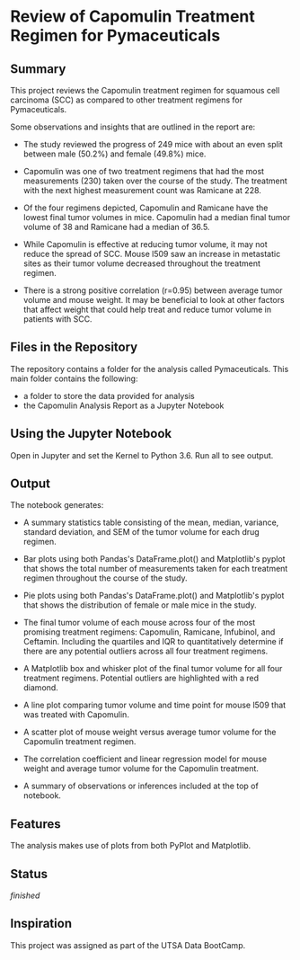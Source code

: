 # Review of Capomulin Treatment Regimen for Pymaceuticals

## Summary
This project reviews the Capomulin treatment regimen for squamous cell carcinoma (SCC) as compared to other treatment regimens for Pymaceuticals. 

Some observations and insights that are outlined in the report are:

* The study reviewed the progress of 249 mice with about an even split between male (50.2%) and female (49.8%) mice.

* Capomulin was one of two treatment regimens that had the most measurements (230) taken over the course of the study. The treatment with the next highest measurement count was Ramicane at 228.

* Of the four regimens depicted, Capomulin and Ramicane have the lowest final tumor volumes in mice. Capomulin had a median final tumor volume of 38 and Ramicane had a median of 36.5. 

* While Capomulin is effective at reducing tumor volume, it may not reduce the spread of SCC. Mouse l509 saw an increase in metastatic sites as their tumor volume decreased throughout the treatment regimen. 

* There is a strong positive correlation (r=0.95) between average tumor volume and mouse weight. It may be beneficial to look at other factors that affect weight that could help treat and reduce tumor volume in patients with SCC.

## Files in the Repository
The repository contains a folder for the analysis called Pymaceuticals. This main folder contains the following: 

* a folder to store the data provided for analysis
* the Capomulin Analysis Report as a Jupyter Notebook

## Using the Jupyter Notebook
Open in Jupyter and set the Kernel to Python 3.6. Run all to see output. 

## Output
The notebook generates: 

* A summary statistics table consisting of the mean, median, variance, standard deviation, and SEM of the tumor volume for each drug regimen.

* Bar plots using both Pandas's DataFrame.plot() and Matplotlib's pyplot that shows the total number of measurements taken for each treatment regimen throughout the course of the study.

* Pie plots using both Pandas's DataFrame.plot() and Matplotlib's pyplot that shows the distribution of female or male mice in the study.

* The final tumor volume of each mouse across four of the most promising treatment regimens: Capomulin, Ramicane, Infubinol, and Ceftamin. Including the quartiles and IQR to quantitatively determine if there are any potential outliers across all four treatment regimens.

* A Matplotlib box and whisker plot of the final tumor volume for all four treatment regimens. Potential outliers are highlighted with a red diamond.

* A line plot comparing tumor volume and time point for mouse l509 that was treated with Capomulin.

* A scatter plot of mouse weight versus average tumor volume for the Capomulin treatment regimen.

* The correlation coefficient and linear regression model for mouse weight and average tumor volume for the Capomulin treatment. 

* A summary of observations or inferences included at the top of notebook.

## Features
The analysis makes use of plots from both PyPlot and Matplotlib. 

## Status
_finished_

## Inspiration 
This project was assigned as part of the UTSA Data BootCamp.
